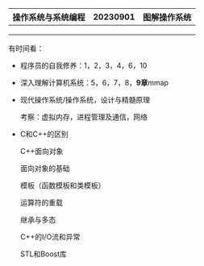 | 操作系统与系统编程 | 20230901 | 图解操作系统 |
| ------------------ | -------- | ------------ |
|                    |          |              |
|                    |          |              |
|                    |          |              |

有时间看：

- 程序员的自我修养：1，2，3，4，6，10

- 深入理解计算机系统：5，6，7，8，**9章**mmap

- 现代操作系统/操作系统，设计与精髓原理

  考察：虚拟内存，进程管理及通信，网络

- C和C++的区别

  C++面向对象

  面向对象的基础

  模板（函数模板和类模板）

  运算符的重载

  继承与多态

  C++的I/O流和异常

  STL和Boost库